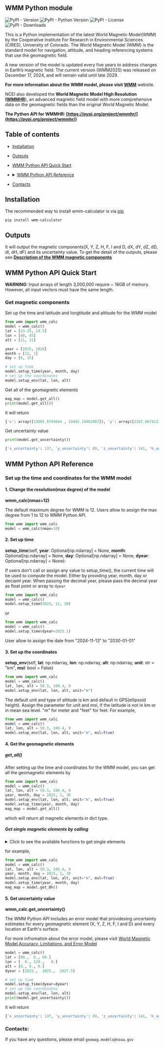 

## WMM Python module

![PyPI - Version](https://img.shields.io/pypi/v/wmm-calculator)
![PyPI - Python Version](https://img.shields.io/pypi/pyversions/wmm-calculator)
![PyPI - License](https://img.shields.io/pypi/l/wmm-calculator)
![PyPI - Downloads](https://img.shields.io/pypi/dm/wmm-calculator)

This is a Python implementation of the latest World Magnetic Model(WMM) by the Cooperative Institute For Research in Environmental Sciences (CIRES), University of Colorado.
The World Magnetic Model (WMM) is the standard model for navigation, attitude, and heading referencing systems that use the  geomagnetic field. 

A new version of the model is updated every five years to address changes in Earth’s magnetic field. The current version (WMM2025) was released on December 17, 2024, and will remain valid until late 2029. 

**For more information about the WMM model, please visit [WMM](https://www.ncei.noaa.gov/products/world-magnetic-model)** website.

NCEI also developed the **World Magnetic Model High Resolution ([WMMHR](https://www.ncei.noaa.gov/products/world-magnetic-model-high-resolution)**), an advanced magnetic field model with more comprehensive data on the geomagnetic fields than the original World Magnetic Model.

**The Python API for WMMHR: [https://pypi.org/project/wmmhr/](https://pypi.org/project/wmmhr/)**

## Table of contents
- [Installation](#installation)
- [Outputs](#Output)
- [WMM Python API Quick Start](#WMM-Python-API-Quick-Start)
- <details> <summary><a href="#WMM-Python-API-Reference">WMM Python API Reference</a></summary>
  <ul>
  <li><a href="#1-change-the-resolutionmax-degree-of-the-model">wmm_calc(nmax=12)</a></li>
  <li><a href="#2-set-up-time">wmm_calc.setup_time</a></li>
  <li><a href="#3-set-up-the-coordinates">wmm_calc.setup_env</a></li>
  <li><a href="#5-get-uncertainty-value">wmm_calc.get_uncertainty</a></li>
  
  <li><details><summary><a href="#4-get-the-geomagnetic-elements">Get magnetic elements </a></summary>
      <nav>
     <ul>
     <li><a href="#get_all">wmm_calc.get_all() </a></li>
     <li><a href="#get-single-magnetic-elements-by-calling-">wmm_calc.get_Bx() </a></li>
     <li><a href="#get-single-magnetic-elements-by-calling-">wmm_calc.get_By() </a></li>
     <li><a href="#get-single-magnetic-elements-by-calling-">wmm_calc.get_Bz() </a></li>
     <li><a href="#get-single-magnetic-elements-by-calling-">wmm_calc.get_Bh() </a></li>
     <li><a href="#get-single-magnetic-elements-by-calling-">wmm_calc.get_Bf() </a></li>
     <li><a href="#get-single-magnetic-elements-by-calling-">wmm_calc.get_Bdec() </a></li>
     <li><a href="#get-single-magnetic-elements-by-calling-">wmm_calc.get_Binc() </a></li>
    
     <li><a href="#get-single-magnetic-elements-by-calling-">wmm_calc.get_dBx() </a></li>
     <li><a href="#get-single-magnetic-elements-by-calling-">wmm_calc.get_dBy() </a></li>
     <li><a href="#get-single-magnetic-elements-by-calling-">wmm_calc.get_dBz() </a></li>
     <li><a href="#get-single-magnetic-elements-by-calling-">wmm_calc.get_dBh() </a></li>
     <li><a href="#get-single-magnetic-elements-by-calling-">wmm_calc.get_dBf() </a></li>
     <li><a href="#get-single-magnetic-elements-by-calling-">wmm_calc.get_dBdec() </a></li>
     <li><a href="#get-single-magnetic-elements-by-calling-">wmm_calc.get_dBinc() </a></li>
    </ul>
  </ul>
  </nav>
  </details></li>
  </details>
- [Contacts](#Contacts)

## Installation

The recommended way to install wmm-calculator is via [pip](https://pip.pypa.io/en/stable/)

```
pip install wmm-calculator 
```

## Outputs

It will output the magnetic components(X, Y, Z, H, F, I and D, dX, dY, dZ, dD, dI, dH, dF) and its uncertainty value. To get the detail of the outputs, please see **[Description of the WMM magnetic components](https://github.com/CIRES-Geomagnetism/wmm/blob/check_nmax/description.md)**

## WMM Python API Quick Start

**WARNING:** Input arrays of length 3,000,000 require ~ 16GB of memory. However, all input vectors must have the same length. 

### Get magnetic components
Set up the time and latitude and longtitude and altitude for the WMM model

```python
from wmm import wmm_calc
model = wmm_calc()
lat = [23.35, 24.5]
lon = [40, 45]
alt = [21, 21]

year = [2025, 2026]
month = [12, 1]
day = [6, 15]

# set up time
model.setup_time(year, month, day)
# set up the coordinates
model.setup_env(lat, lon, alt)
```

Get all of the geomagnetic elements

```python
mag_map = model.get_all()
print(model.get_all())
```
It will return 

```python
{'x': array([33805.9794844 , 33492.10462007]), 'y': array([2167.06741335, 1899.8602046 ]), 'z': array([23844.95317237, 26150.62563705]), 'h': array([33875.36612457, 33545.94671013]), 'f': array([41426.10555998, 42534.52435243]), 'dec': array([3.6678175, 3.2466589]), 'inc': array([35.14180823, 37.93807267]), 'dx': array([ 9.91215814, 14.60583551]), 'dy': array([-2.63505666, -4.26437959]), 'dz': array([40.35078867, 34.39738965]), 'dh': array([ 9.72328589, 14.34088148]), 'df': array([31.17702034, 32.45814375]), 'ddec': array([-0.00552022, -0.00868461]), 'dinc': array([0.03789554, 0.02466632])}
```

Get uncertainty value

```python
print(model.get_uncertainty())
```

```python
{'x_uncertainty': 137, 'y_uncertainty': 89, 'z_uncertainty': 141, 'h_uncertainty': 133, 'f_uncertainty': 138, 'declination_uncertainty': array([7.67519380e-06, 7.75056379e-06]), 'inclination_uncertainty': 0.2}
```

## WMM Python API Reference

### Set up the time and coordinates for the WMM model

#### 1. Change the resolution(max degree) of the model

**wmm_calc(nmax=12)**

The default maximum degree for WMM is 12. Users allow to assign the max degree from 1 to 12 to WMM Python API.
```python
from wmm import wmm_calc
model = wmm_calc(nmax=10)
```


#### 2. Set up time 

**setup_time**(self, **year**: Optional[np.ndarray] = None, **month**: Optional[np.ndarray] = None, **day**: Optional[np.ndarray] = None,
                   **dyear**: Optional[np.ndarray] = None):

If users don't call or assign any value to setup_time(), the current time will be used to compute the model.
Either by providing year, month, day or deciaml year. When passing the decimal year, please pass the decimal year as float point or array to `dyear`
```python
from wmm import wmm_calc
model = wmm_calc()
model.setup_time(2024, 12, 30)
```
or 
```python
from wmm import wmm_calc
model = wmm_calc()
model.setup_time(dyear=2025.1)
```

User allow to assign the date from "2024-11-13" to "2030-01-01"

#### 3. Set up the coordinates

**setup_env**(self, **lat**: np.ndarray, **lon**: np.ndarray, **alt**: np.ndarray, **unit**: str = "km", **msl**: bool = False)
```python
from wmm import wmm_calc
model = wmm_calc()
lat, lon, alt = 50.3, 100.4, 0
model.setup_env(lat, lon, alt, unit="m")
```

The default unit and type of altitude is km and default in GPS(ellipsoid height). 
Assign the parameter for unit and msl, if the latitude is not in km or in mean sea level.
"m" for meter and "feet" for feet. For example,
```python
from wmm import wmm_calc
model = wmm_calc()
lat, lon, alt = 50.3, 100.4, 0
model.setup_env(lat, lon, alt, unit="m", msl=True)
```

#### 4. Get the geomagnetic elements


##### get_all()

After setting up the time and coordinates for the WMM model, you can get all the geomagnetic elements by

```python
from wmm import wmm_calc
model = wmm_calc()
lat, lon, alt = 50.3, 100.4, 0
year, month, day = 2025, 3, 30
model.setup_env(lat, lon, alt, unit="m", msl=True)
model.setup_time(year, month, day)
mag_map = model.get_all()
```

which will return all magnetic elements in dict type.

##### Get single magnetic elements by calling 
<details>
<summary>Click to see the available functions to get single elements</summary>
<p>wmm_calc.get_Bx()
  <li>Northward component of the Earth's magnetic field, measured in nanoteslas (nT). </li>
</p>

<p>wmm_calc.get_By()
  <li>Eastward component of the Earth's magnetic field, measured in nanoteslas (nT). </li>
</p>
<p>wmm_calc.get_Bz()
<li>Downward component of the Earth's magnetic field, measured in nanoteslas (nT). </li>
</p>
<p>wmm_calc.get_Bh()
<li>Horizontal intensity of the Earth's magnetic field, measured in nanoteslas (nT).</li>
</p>
<p>wmm_calc.get_Bf()
<li>Total intensity of the Earth's magnetic field, measured in nanoteslas (nT).</li>
</p>
<p>wmm_calc.get_Bdec()
<li>Rate of change of declination over time, measured in degrees per year.</li>
</p>
<p>wmm_calc.get_Binc()
<li>Rate of inclination change over time, measured in degrees per year.</li>
</p>
<p>wmm_calc.get_dBx()
<li>Rate of change of the northward component over time, measured in nanoteslas per year.</li>
</p>
<p>wmm_calc.get_dBy()
<li>Rate of change of the eastward component over time, measured in nanoteslas per year.</li>
</p>
<p>wmm_calc.get_dBz()
<li>Rate of change of the downward component over time, measured in nanoteslas per year.</li>
</p>
<p>wmm_calc.get_dBh()
<li>Rate of change of horizontal intensity over time, measured in nanoteslas per year.</li>
</p>
<p>wmm_calc.get_dBf()
<li>Rate of change of the total intensity over time, measured in nanoteslas per year.</li>
</p>
<p>wmm_calc.get_dBdec()
<li>Rate of change of declination over time, measured in degrees per year.</li>
</p>
<p>wmm_calc.get_dBinc()
<li>Rate of inclination change over time, measured in degrees per year.</li>
</p>
</details>

for example,
```python
from wmm import wmm_calc
model = wmm_calc()
lat, lon, alt = 50.3, 100.4, 0
year, month, day = 2025, 3, 30
model.setup_env(lat, lon, alt, unit="m", msl=True)
model.setup_time(year, month, day)
mag_map = model.get_Bh()
```

#### 5. Get uncertainty value

**wmm_calc.get_uncertainty()**

The WMM Python API includes an error model that providesing uncertainty estimates for every geomagnetic element (X, Y, Z, H, F, I and D) and every location at Earth's surface. 

For more infromation about the error model, please visit [World Magnetic Model Accuracy, Limitations, and Error Model](https://www.ncei.noaa.gov/products/world-magnetic-model/accuracy-limitations-error-model)

```python
model = wmm_calc()
lat = [80.,  0., 80.]
lon = [  0., 120.,   0.]
alt = [0., 0., 0.]
dyear = [2025.,  2025.,  2027.5]

# set up time
model.setup_time(dyear=dyear)
# set up the coordinates
model.setup_env(lat, lon, alt)
print(model.get_uncertainty())

```
It will return
```python
{'x_uncertainty': 137, 'y_uncertainty': 89, 'z_uncertainty': 141, 'h_uncertainty': 133, 'f_uncertainty': 138, 'declination_uncertainty': array([3.98575493e-05, 6.55276509e-06, 3.99539341e-05]), 'inclination_uncertainty': 0.2}

```


### Contacts:
If you have any questions, please email `geomag.models@noaa.gov`